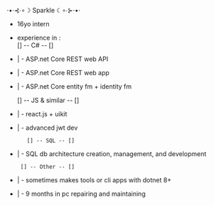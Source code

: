 ⋅•⋅⊰∙∘☽ Sparkle ☾∘∙⊱⋅•⋅
- 16yo intern
- experience in :       
         [] -- C# -- []

- | - ASP.net Core REST web API
- | - ASP.net Core REST web app
- | - ASP.net Core entity fm + identity fm

     [] -- JS & similar -- []

- | - react.js + uikit
- | - advanced jwt dev

         [] -- SQL -- []

- | -  SQL db architecture creation, management, and development

       [] -- Other -- []
- | - sometimes makes tools or cli apps with dotnet 8+
- | - 9 months in pc repairing and maintaining
